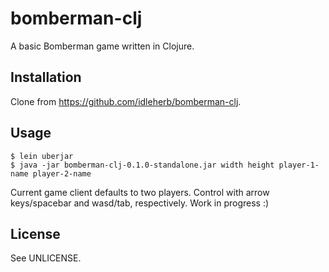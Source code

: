 # bomberman-clj

A basic Bomberman game written in Clojure.

## Installation

Clone from https://github.com/idleherb/bomberman-clj.

## Usage

    $ lein uberjar
    $ java -jar bomberman-clj-0.1.0-standalone.jar width height player-1-name player-2-name

Current game client defaults to two players. Control with arrow keys/spacebar and wasd/tab, respectively. Work in progress :)

## License

See UNLICENSE.
